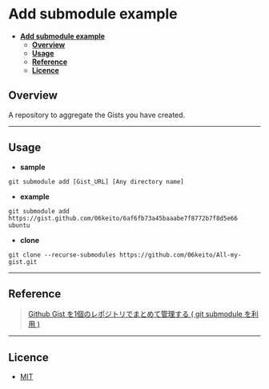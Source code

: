 # __Add submodule example__

- [__Add submodule example__](#add-submodule-example)
  - [__Overview__](#overview)
  - [__Usage__](#usage)
  - [__Reference__](#reference)
  - [__Licence__](#licence)

## __Overview__

A repository to aggregate the Gists you have created.

---

## __Usage__

- __sample__

```shell
git submodule add [Gist_URL] [Any directory name]
```

- __example__

```shell
git submodule add https://gist.github.com/06keito/6af6fb73a45baaabe7f8772b7f8d5e66 ubuntu
```

- __clone__

```shell
git clone --recurse-submodules https://github.com/06keito/All-my-gist.git
```

---

## __Reference__

>[Github Gist を1個のレポジトリでまとめて管理する ( git submodule を利用 )](https://qiita.com/YumaInaura/items/8088aae8df7ffac482b9)

---

## __Licence__

- [MIT](https://opensource.org/licenses/mit-license.php)
